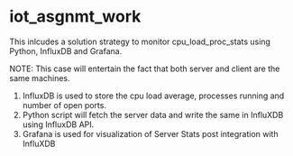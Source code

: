 # iot_asgnmt_work

This inlcudes a solution strategy to monitor cpu_load_proc_stats using Python, InfluxDB and Grafana.

NOTE: This case will entertain the fact that both server and client are the same machines. 

1. InfluxDB is used to store the cpu load average, processes running and number of open ports.
2. Python script will fetch the server data and write the same in InfluXDB using InfluxDB API.
3. Grafana is used for visualization of Server Stats post integration with InfluXDB 
